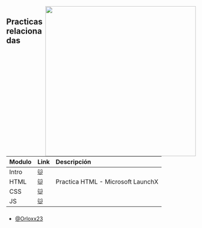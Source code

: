 <img align="right" height="400" src="https://camo.githubusercontent.com/322607f2eb4d3fc0e6bfc73b02785351e7d884212a231a9332bcad2e0f7d5ff1/68747470733a2f2f696e6e6f76616363696f6e2e636c6f75642f77702d636f6e74656e742f75706c6f6164732f323032322f30392f4176617461725f4c582e706e67"  />

## Practicas relacionadas

| Modulo | Link     | Descripción |
| :-------- | :------- | :-------- |
| Intro | [`🐱`]() |  |
| HTML | [`🐱`](https://github.com/Orloxx23/pasteleria) | Practica HTML - Microsoft LaunchX |
| CSS | [`🐱`]() |  |
| JS | [`🐱`]() |  |

###

- [@Orloxx23](https://www.github.com/Orloxx23)

###

